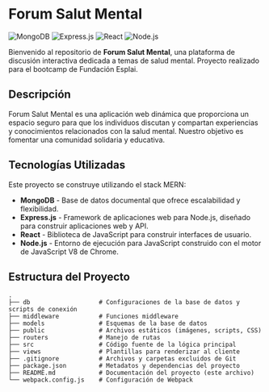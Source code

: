 # Forum Salut Mental

![MongoDB](https://img.shields.io/badge/MongoDB-%234ea94b.svg?&style=for-the-badge&logo=mongodb&logoColor=white)
![Express.js](https://img.shields.io/badge/Express.js-%23404d59.svg?&style=for-the-badge)
![React](https://img.shields.io/badge/React-%2361DAFB.svg?&style=for-the-badge&logo=react&logoColor=white)
![Node.js](https://img.shields.io/badge/Node.js-%23339933.svg?&style=for-the-badge&logo=node.js&logoColor=white)

Bienvenido al repositorio de **Forum Salut Mental**, una plataforma de discusión interactiva dedicada a temas de salud mental.
Proyecto realizado para el bootcamp de Fundación Esplai.

## Descripción

Forum Salut Mental es una aplicación web dinámica que proporciona un espacio seguro para que los individuos discutan y compartan experiencias y conocimientos relacionados con la salud mental. Nuestro objetivo es fomentar una comunidad solidaria y educativa.

## Tecnologías Utilizadas

Este proyecto se construye utilizando el stack MERN:

- **MongoDB** - Base de datos documental que ofrece escalabilidad y flexibilidad.
- **Express.js** - Framework de aplicaciones web para Node.js, diseñado para construir aplicaciones web y API.
- **React** - Biblioteca de JavaScript para construir interfaces de usuario.
- **Node.js** - Entorno de ejecución para JavaScript construido con el motor de JavaScript V8 de Chrome.

## Estructura del Proyecto

```plaintext
.
├── db                   # Configuraciones de la base de datos y scripts de conexión
├── middleware           # Funciones middleware
├── models               # Esquemas de la base de datos
├── public               # Archivos estáticos (imágenes, scripts, CSS)
├── routers              # Manejo de rutas
├── src                  # Código fuente de la lógica principal
├── views                # Plantillas para renderizar al cliente
├── .gitignore           # Archivos y carpetas excluidos de Git
├── package.json         # Metadatos y dependencias del proyecto
├── README.md            # Documentación del proyecto (este archivo)
└── webpack.config.js    # Configuración de Webpack
